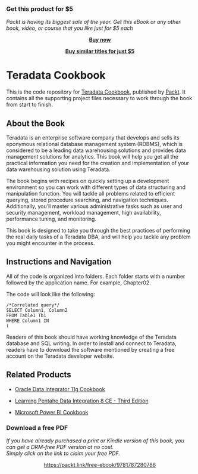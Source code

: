 
### Get this product for $5

<i>Packt is having its biggest sale of the year. Get this eBook or any other book, video, or course that you like just for $5 each</i>


<b><p align='center'>[Buy now](https://packt.link/9781787280786)</p></b>


<b><p align='center'>[Buy similar titles for just $5](https://subscription.packtpub.com/search)</p></b>


# Teradata Cookbook
This is the code repository for [Teradata Cookbook](https://www.packtpub.com/big-data-and-business-intelligence/teradata-cookbook?utm_source=github&utm_medium=repository&utm_campaign=9781787280786), published by [Packt](https://www.packtpub.com/?utm_source=github). It contains all the supporting project files necessary to work through the book from start to finish.
## About the Book
Teradata is an enterprise software company that develops and sells its eponymous relational database management system (RDBMS), which is considered to be a leading data warehousing solutions and provides data management solutions for analytics. This book will help you get all the practical information you need for the creation and implementation of your data warehousing solution using Teradata.

The book begins with recipes on quickly setting up a development environment so you can work with different types of data structuring and manipulation function. You will tackle all problems related to efficient querying, stored procedure searching, and navigation techniques. Additionally, you’ll master various administrative tasks such as user and security management, workload management, high availability, performance tuning, and monitoring.

This book is designed to take you through the best practices of performing the real daily tasks of a Teradata DBA, and will help you tackle any problem you might encounter in the process.

## Instructions and Navigation
All of the code is organized into folders. Each folder starts with a number followed by the application name. For example, Chapter02.



The code will look like the following:
```
/*Correlated query*/
SELECT Column1, Column2
FROM Table1 Tb1
WHERE Column1 IN
(
```

Readers of this book should have working knowledge of the Teradata database and SQL writing.
In order to install and connect to Teradata, readers have to download the software mentioned by creating a free account on the Teradata developer website.

## Related Products
* [Oracle Data Integrator 11g Cookbook](https://www.packtpub.com/big-data-and-business-intelligence/oracle-data-integrator-11g-cookbook?utm_source=github&utm_medium=repository&utm_campaign=9781849681742)

* [Learning Pentaho Data Integration 8 CE - Third Edition](https://www.packtpub.com/big-data-and-business-intelligence/learning-pentaho-data-integration-8-ce?utm_source=github&utm_medium=repository&utm_campaign=9781788292436)

* [Microsoft Power BI Cookbook](https://www.packtpub.com/big-data-and-business-intelligence/microsoft-power-bi-cookbook?utm_source=github&utm_medium=repository&utm_campaign=9781788290142)

### Download a free PDF

 <i>If you have already purchased a print or Kindle version of this book, you can get a DRM-free PDF version at no cost.<br>Simply click on the link to claim your free PDF.</i>
<p align="center"> <a href="https://packt.link/free-ebook/9781787280786">https://packt.link/free-ebook/9781787280786 </a> </p>